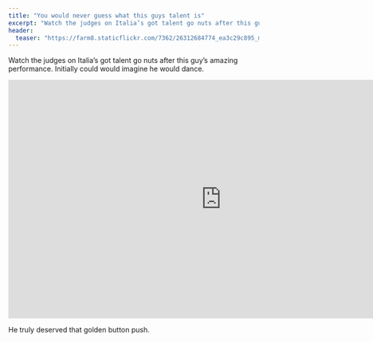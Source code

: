 ```yaml
---
title: "You would never guess what this guys talent is"
excerpt: "Watch the judges on Italia’s got talent go nuts after this guy’s amazing performance. Initially could would imagine he would dance."
header:
  teaser: "https://farm8.staticflickr.com/7362/26312684774_ea3c29c895_m.jpg"
---
```

Watch the judges on Italia’s got talent go nuts after this guy’s amazing performance. Initially could would imagine he would dance.
<iframe width="854" height="480" src="https://www.youtube.com/embed/V4pb1i-Tq3g" frameborder="0" allowfullscreen></iframe>

He truly deserved that golden button push.
